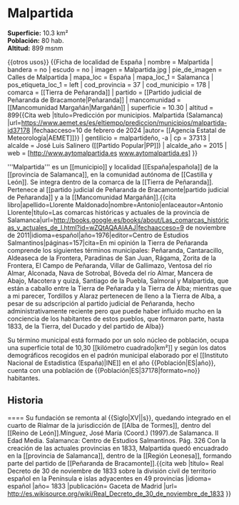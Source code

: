 # Malpartida

**Superficie:** 10.3 km²  
**Población:** 80 hab.  
**Altitud:** 899 msnm  

{{otros usos}}
{{Ficha de localidad de España
| nombre = Malpartida
| bandera = no
| escudo = no
| imagen = Malpartida.jpg
| pie_de_imagen = Calles de Malpartida
| mapa_loc = España
| mapa_loc_1 = Salamanca
| pos_etiqueta_loc_1 = left
| cod_provincia = 37
| cod_municipio = 178
| comarca = [[Tierra de Peñaranda]]
| partido = [[Partido judicial de Peñaranda de Bracamonte|Peñaranda]]
| mancomunidad = [[Mancomunidad Margañán|Margañán]]
| superficie = 10.30
| altitud = 899<ref>{{Cita web |título=Predicción por municipios. Malpartida (Salamanca) |url=https://www.aemet.es/es/eltiempo/prediccion/municipios/malpartida-id37178 |fechaacceso=10 de febrero de 2024 |autor= [[Agencia Estatal de Meteorología|AEMET]]}}</ref>
| gentilicio = malpartideño, -a
| cp = 37313
| alcalde = José Luis Salinero ([[Partido Popular|PP]])
| alcalde_año = 2015
| web = [http://www.aytomalpartida.es www.aytomalpartida.es]
}}

'''Malpartida''' es un [[municipio]] y localidad [[España|española]] de la [[provincia de Salamanca]], en la comunidad autónoma de [[Castilla y León]]. Se integra dentro de la comarca de la [[Tierra de Peñaranda]]. Pertenece al [[partido judicial de Peñaranda de Bracamonte|partido judicial de Peñaranda]] y a la [[Mancomunidad Margañán]].<ref name=ref_duplicada_1>{{cita libro|apellido=Llorente Maldonado|nombre=Antonio|enlaceautor=Antonio Llorente|título=Las comarcas históricas y actuales de la provincia de Salamanca|url=http://books.google.es/books/about/Las_comarcas_históricas_y_actuales_de_l.html?id=wZQtAQAAIAAJ|fechaacceso=9 de noviembre de 2011|idioma=español|año=1976|editor=Centro de Estudios Salmantinos|páginas=157|cita=En mi opinión la Tierra de Peñaranda comprende los siguientes términos municipales: Peñaranda, Cantaracillo, Aldeaseca de la Frontera, Paradinas de San Juan, Rágama, Zorita de la Frontera, El Campo de Peñaranda, Villar de Gallimazo, Ventosa del río Almar, Alconada, Nava de Sotrobal, Bóveda del río Almar, Mancera de Abajo, Macotera y quizá, Santiago de la Puebla, Salmoral y Malpartida, que están a caballo entre la Tierra de Peñarada y la Tierra de Alba; mientras que a mi parecer, Tordillos y Alaraz pertenecen de lleno a la Tierra de Alba, a pesar de su adscripción al partido judicial de Peñaranda, hecho administrativamente reciente pero que puede haber influido mucho en la conciencia de los habitantes de estos pueblos, que formaron parte, hasta 1833, de la Tierra, del Ducado y del partido de Alba}}</ref>

Su término municipal está formado por un solo núcleo de población, ocupa una superficie total de 10,30&nbsp;[[kilómetro cuadrado|km²]] y según los datos demográficos recogidos en el padrón municipal elaborado por el [[Instituto Nacional de Estadística (España)|INE]] en el año {{Población|ES|año}}, cuenta con una población de {{Población|ES|37178|formato=no}} habitantes.

## Historia

====
Su fundación se remonta al {{Siglo|XV||s}}, quedando integrado en el cuarto de Rialmar de la jurisdicción de [[Alba de Tormes]], dentro del [[Reino de León]].<ref>Mínguez, José María (Coord.) (1997).de Salamanca. II Edad Media. Salamanca: Centro de Estudios Salmantinos. Pág. 326</ref> Con la creación de las actuales provincias en 1833, Malpartida quedó encuadrado en la [[provincia de Salamanca]], dentro de la [[Región Leonesa]], formando parte del partido de [[Peñaranda de Bracamonte]].<ref>{{cita web |título= Real Decreto de 30 de noviembre de 1833 sobre la división civil de territorio español en la Península e islas adyacentes en 49 provincias |idioma= español |año= 1833 |publicación= Gaceta de Madrid |url= http://es.wikisource.org/wiki/Real_Decreto_de_30_de_noviembre_de_1833 }}</ref>